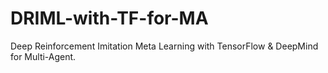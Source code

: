# DRIML-with-TF-for-MA
Deep Reinforcement Imitation Meta Learning with TensorFlow &amp; DeepMind for Multi-Agent.
